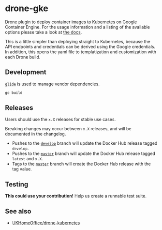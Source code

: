 # drone-gke

Drone plugin to deploy container images to Kubernetes on Google Container Engine.
For the usage information and a listing of the available options please take a look at [the docs](DOCS.md).

This is a little simpler than deploying straight to Kubernetes, because the API endpoints and credentials can be derived using the Google credentials.
In addition, this opens the yaml file to templatization and customization with each Drone build.

## Development

[`glide`](https://github.com/Masterminds/glide) is used to manage vendor dependencies.

```bash
go build
```

## Releases

Users should use the `x.X` releases for stable use cases.

Breaking changes may occur between `x.X` releases, and will be documented in the changelog.

- Pushes to the [`develop`](https://github.com/NYTimes/drone-gke/tree/develop) branch will update the Docker Hub release tagged `develop`.
- Pushes to the [`master`](https://github.com/NYTimes/drone-gke/tree/master) branch will update the Docker Hub release tagged `latest` and `x.X`.
- Tags to the [`master`](https://github.com/NYTimes/drone-gke/tree/master) branch will create the Docker Hub release with the tag value.

## Testing

**This could use your contribution!**
Help us create a runnable test suite.

## See also

* [UKHomeOffice/drone-kubernetes](https://github.com/UKHomeOffice/drone-kubernetes)
